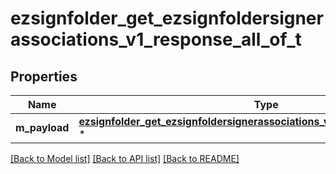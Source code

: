 # ezsignfolder_get_ezsignfoldersignerassociations_v1_response_all_of_t

## Properties
Name | Type | Description | Notes
------------ | ------------- | ------------- | -------------
**m_payload** | [**ezsignfolder_get_ezsignfoldersignerassociations_v1_response_m_payload_t**](ezsignfolder_get_ezsignfoldersignerassociations_v1_response_m_payload.md) \* |  | 

[[Back to Model list]](../README.md#documentation-for-models) [[Back to API list]](../README.md#documentation-for-api-endpoints) [[Back to README]](../README.md)



